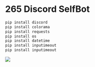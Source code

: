# 265 Discord SelfBot

```cs
pip install discord
pip install colorama
pip install requests
pip install os
pip install datetime
pip install inputimeout
pip install inputimeout 
```
<img src="https://media.discordapp.net/attachments/820955486606196736/841813764156555284/265_SELFBOT_IMAGE.png">
